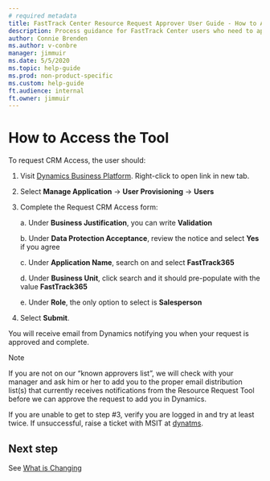```yaml
---
# required metadata
title: FastTrack Center Resource Request Approver User Guide - How to Access the Tool
description: Process guidance for FastTrack Center users who need to approve resources.
author: Connie Brenden
ms.author: v-conbre
manager: jimmuir
ms.date: 5/5/2020
ms.topic: help-guide
ms.prod: non-product-specific
ms.custom: help-guide
ft.audience: internal
ft.owner: jimmuir
---
```

# How to Access the Tool

To request CRM Access, the user should:

1. Visit [Dynamics Business Platform](https://dynamicsatmsft.microsoftcrmportals.com). Right-click to open link in new tab.

1. Select **Manage Application** -> **User Provisioning** -> **Users**

1. Complete the Request CRM Access form:

    a. Under **Business Justification**, you can write **Validation**

    b. Under **Data Protection Acceptance**, review the notice and select **Yes** if you agree

    c. Under **Application Name**, search on and select **FastTrack365**  

    d. Under **Business Unit**, click search and it should pre-populate with the value **FastTrack365**

    e. Under **Role**, the only option to select is **Salesperson**

1. Select **Submit**.

You will receive email from Dynamics notifying you when your request is approved and complete.

>[!NOTE]
>If you are not on our “known approvers list”, we will check with your manager and ask him or her to add you to the proper email distribution list(s) that currently receives notifications from the Resource Request Tool before we can approve the request to add you in Dynamics.

If you are unable to get to step #3, verify you are logged in and try at least twice. If unsuccessful, raise a ticket with MSIT at [dynatms](dynatms@microsoft.com).

## Next step

See [What is Changing](what-is-changing.md)
